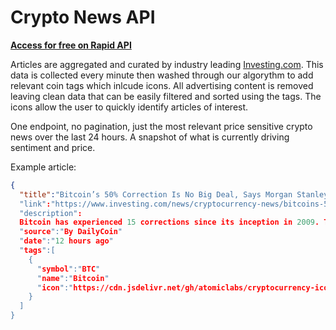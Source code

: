 # Crypto News API

**[Access for free on Rapid API](https://rapidapi.com/adamskoullos@gmail.com/api/crypto-pulse/)**

Articles are aggregated and curated by industry leading [Investing.com](https://www.investing.com/news/cryptocurrency-news). This data is collected every minute then washed through our algorythm to add relevant coin tags which inlcude icons. All advertising content is removed leaving clean data that can be easily filtered and sorted using the tags. The icons allow the user to quickly identify articles of interest.

One endpoint, no pagination, just the most relevant price sensitive crypto news over the last 24 hours. A snapshot of what is currently driving sentiment and price.

Example article:

```json
{
  "title":"Bitcoin’s 50% Correction Is No Big Deal, Says Morgan Stanley"
  "link":"https://www.investing.com/news/cryptocurrency-news/bitcoins-50-correction-is-no-big-deal-says-morgan-stanley-2754528"
  "description":
  Bitcoin has experienced 15 corrections since its inception in 2009. The asset’s current decline all the way down from its all time high of $69K is within its..."
  "source":"By DailyCoin"
  "date":"12 hours ago"
  "tags":[
    {
      "symbol":"BTC"
      "name":"Bitcoin"
      "icon":"https://cdn.jsdelivr.net/gh/atomiclabs/cryptocurrency-icons@bea1a9722a8c63169dcc06e86182bf2c55a76bbc/svg/color/btc.svg"
    }
  ]
}
```
